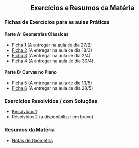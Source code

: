 
<h2 align="center"> Exercícios e Resumos da Matéria</h2>  

### Fichas de Exercícios para as aulas Práticas

#### Parte A: Geometrias Clássicas
- [Ficha 1](http://cfloren.wdfiles.com/local--files/ensino/Ficha1.pdf) (A entregar na aula de dia 27/2)
- [Ficha 2](http://cfloren.wdfiles.com/local--files/ensino/Ficha2.pdf) (A entregar na aula de dia 18/3)
- [Ficha 3](http://cfloren.wdfiles.com/local--files/ensino/Ficha3.pdf) (A entregar na aula de dia 2/4)
- [Ficha 4](http://cfloren.wdfiles.com/local--files/ensino/Ficha4.pdf) (A entregar na aula de dia 30/4)

#### Parte B: Curvas no Plano
- [Ficha 5](http://cfloren.wdfiles.com/local--files/ensino/Ficha5.pdf) (A entregar na aula de dia 13/5)
- [Ficha 6](http://cfloren.wdfiles.com/local--files/ensino/Ficha6.pdf) (A entregar na aula de dia 28/5)


### Exercícios Resolvidos / com Soluções

- [Resolvidos 1](http://cfloren.wdfiles.com/local--files/ensino/Resolvidos1.pdf) 
- Resolvidos 2 (a disponibilizar em breve)
<!-- ### Exercícios Adicionais -->

### Resumos da Matéria
- [Notas de Geometria](http://cfloren.wdfiles.com/local--files/ensino/Geometria-2025.pdf)
